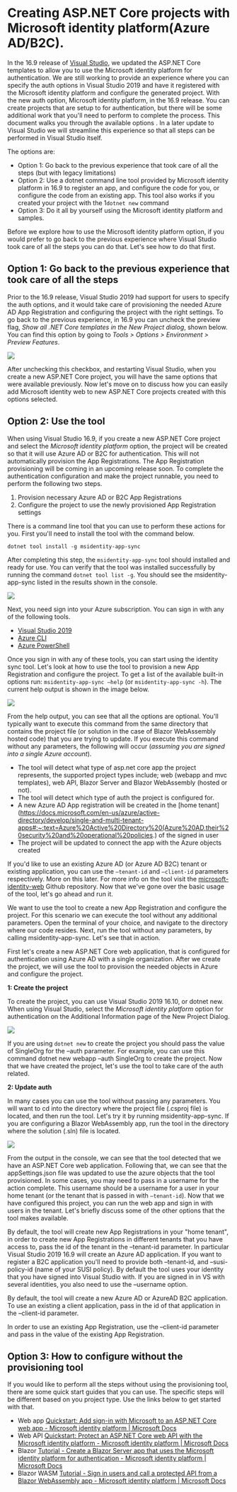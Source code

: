 # Creating ASP.NET Core projects with Microsoft identity platform(Azure AD/B2C).

In the 16.9 release of [Visual Studio](https://visualstudio.microsoft.com/downloads/), we updated the ASP.NET Core templates to allow you to use the Microsoft identity platform for authentication. We are still working to provide an experience where you can specify the auth options in Visual Studio 2019 and have it registered with the Microsoft identity platform and configure the generated project. With the new auth option, Microsoft identity platform, in the 16.9 release. You can create projects that are setup to for authentication, but there will be some additional work that you'll need to perform to complete the process. This document walks you through the available options . In a later update to Visual Studio we will streamline this experience so that all steps can be performed in Visual Studio itself.

The options are:

- Option 1: Go back to the previous experience that took care of all the steps (but with legacy limitations)
- Option 2: Use a dotnet command line tool provided by Microsoft identity platform in 16.9 to register an app, and configure the code for you, or configure the code from an existing app. This tool also works if you created your project with the 1`dotnet new` command
- Option 3: Do it all by yourself using the Microsoft identity platform and samples.

Before we explore how to use the Microsoft identity platform option, if you would prefer to go back to the previous experience where Visual Studio took care of all the steps you can do that. Let's see how to do that first.

## Option 1: Go back to the previous experience that took care of all the steps

Prior to the 16.9 release, Visual Studio 2019 had support for users to specify the auth options, and it would take care of provisioning the needed Azure AD App Registration and configuring the project with the right settings. To go back to the previous experience, in 16.9 you can uncheck the preview flag, _Show all .NET Core templates in the New Project dialog_, shown below. You can find this option by going to _Tools > Options > Environment > Preview Features_.

![](images/vs-options.png)

After unchecking this checkbox, and restarting Visual Studio, when you create a new ASP.NET Core project, you will have the same options that were available previously. Now let's move on to discuss how you can easily add Microsoft identity web to new ASP.NET Core projects created with this options selected.

## Option 2: Use the tool

When using Visual Studio 16.9, if you create a new ASP.NET Core project and select the _Microsoft identity platform_ option, the project will be created so that it will use Azure AD or B2C for authentication. This will not automatically provision the App Registrations. The App Registration provisioning will be coming in an upcoming release soon. To complete the authentication configuration and make the project runnable, you need to perform the following two steps.

1. Provision necessary Azure AD or B2C App Registrations
2. Configure the project to use the newly provisioned App Registration settings

There is a command line tool that you can use to perform these actions for you. First you'll need to install the tool with the command below.

```
dotnet tool install -g msidentity-app-sync
```

After completing this step, the `msidentity-app-sync` tool should installed and ready for use. You can verify that the tool was installed successfully by running the command `dotnet tool list -g`. You should see the msidentity-app-sync listed in the results shown in the console.

![](images/cli-list-tools.png)

Next, you need sign into your Azure subscription. You can sign in with any of the following tools.

- [Visual Studio 2019](https://docs.microsoft.com/en-us/visualstudio/ide/signing-in-to-visual-studio?view=vs-2019#how-to-sign-in-to-visual-studio)
- [Azure CLI](https://docs.microsoft.com/en-us/cli/azure/authenticate-azure-cli)
- [Azure PowerShell](https://docs.microsoft.com/en-us/powershell/azure/authenticate-azureps?view=azps-5.5.0)

Once you sign in with any of these tools, you can start using the identity sync tool. Let's look at how to use the tool to provision a new App Registration and configure the project. To get a list of the available built-in options run: `msidentity-app-sync –help` (or `msidentity-app-sync -h`). The current help output is shown in the image below.

![](images/tool-help.png)

From the help output, you can see that all the options are optional. You'll typically want to execute this command from the same directory that contains the project file (or solution in the case of Blazor WebAssembly hosted code) that you are trying to update. If you execute this command without any parameters, the following will occur (_assuming you are signed into a single Azure account_).

- The tool will detect what type of asp.net core app the project represents, the supported project types include; web (webapp and mvc templates), web API, Blazor Server and Blazor WebAssembly (hosted or not).
- The tool will detect which type of auth the project is configured for.
- A new Azure AD App registration will be created in the [home tenant](https://docs.microsoft.com/en-us/azure/active-directory/develop/single-and-multi-tenant-apps#:~:text=Azure%20Active%20Directory%20(Azure%20AD,their%20security%20and%20operational%20policies.) of the signed in user
- The project will be updated to connect the app with the Azure objects created

If you'd like to use an existing Azure AD (or Azure AD B2C) tenant or existing application, you can use the `–tenant-id` and `–client-id` parameters respectively. More on this later. For more info on the tool visit the [microsoft-identity-web](https://github.com/AzureAD/microsoft-identity-web/tree/jennyf/proviTool/tools/app-provisioning-tool) Github repository. Now that we've gone over the basic usage of the tool, let's go ahead and run it.

We want to use the tool to create a new App Registration and configure the project. For this scenario we can execute the tool without any additional parameters. Open the terminal of your choice, and navigate to the directory where our code resides. Next, run the tool without any parameters, by calling msidentity-app-sync. Let's see that in action.

First let's create a new ASP.NET Core web application, that is configured for authentication using Azure AD with a single organization. After we create the project, we will use the tool to provision the needed objects in Azure and configure the project.

**1: Create the project**

To create the project, you can use Visual Studio 2019 16.10, or dotnet new. When using Visual Studio, select the _Microsoft identity platform_ option for authentication on the Additional Information page of the New Project Dialog.

![](images/vs2019-npd.png)

If you are using `dotnet new` to create the project you should pass the value of SingleOrg for the –auth parameter. For example, you can use this command dotnet new webapp –auth SingleOrg to create the project. Now that we have created the project, let's use the tool to take care of the auth related.

**2: Update auth**

In many cases you can use the tool without passing any parameters. You will want to cd into the directory where the project file (.csproj file) is located, and then run the tool. Let's try it by running msidentity-app-sync. If you are configuring a Blazor WebAssembly app, run the tool in the directory where the solution (.sln) file is located.

![](images/tool-run-no-params.png)

From the output in the console, we can see that the tool detected that we have an ASP.NET Core web application. Following that, we can see that the appSettings.json file was updated to use the azure objects that the tool provisioned. In some cases, you may need to pass in a username for the action complete. This username should be a username for a user in your home tenant (or the tenant that is passed in with `–tenant-id`). Now that we have configured this project, you can run the web app and sign in with users in the tenant. Let's briefly discuss some of the other options that the tool makes available.

By default, the tool will create new App Registrations in your &quot;home tenant&quot;, in order to create new App Registrations in different tenants that you have access to, pass the id of the tenant in the –tenant-id parameter. In particular Visual Studio 2019 16.9 will create an Azure AD application. If you want to register a B2C application you'll need to provide both –tenant-id, and –susi-policy-id (name of your SUSI policy). By default the tool uses your identity that you have signed into Visual Studio with. If you are signed in in VS with several identities, you also need to use the –username option.

By default, the tool will create a new Azure AD or AzureAD B2C application. To use an existing a client application, pass in the id of that application in the –client-id parameter.

In order to use an existing App Registration, use the –client-id parameter and pass in the value of the existing App Registration.

## Option 3: How to configure without the provisioning tool

If you would like to perform all the steps without using the provisioning tool, there are some quick start guides that you can use. The specific steps will be different based on you project type. Use the links below to get started with that.

- Web app [Quickstart: Add sign-in with Microsoft to an ASP.NET Core web app - Microsoft identity platform | Microsoft Docs](https://docs.microsoft.com/en-us/azure/active-directory/develop/quickstart-v2-aspnet-core-webapp)
- Web API [Quickstart: Protect an ASP.NET Core web API with the Microsoft identity platform - Microsoft identity platform | Microsoft Docs](https://docs.microsoft.com/en-us/azure/active-directory/develop/quickstart-v2-aspnet-core-web-api)
- Blazor [Tutorial - Create a Blazor Server app that uses the Microsoft identity platform for authentication - Microsoft identity platform | Microsoft Docs](https://docs.microsoft.com/en-us/azure/active-directory/develop/tutorial-blazor-server)
- Blazor WASM [Tutorial - Sign in users and call a protected API from a Blazor WebAssembly app - Microsoft identity platform | Microsoft Docs](https://docs.microsoft.com/en-us/azure/active-directory/develop/tutorial-blazor-webassembly)